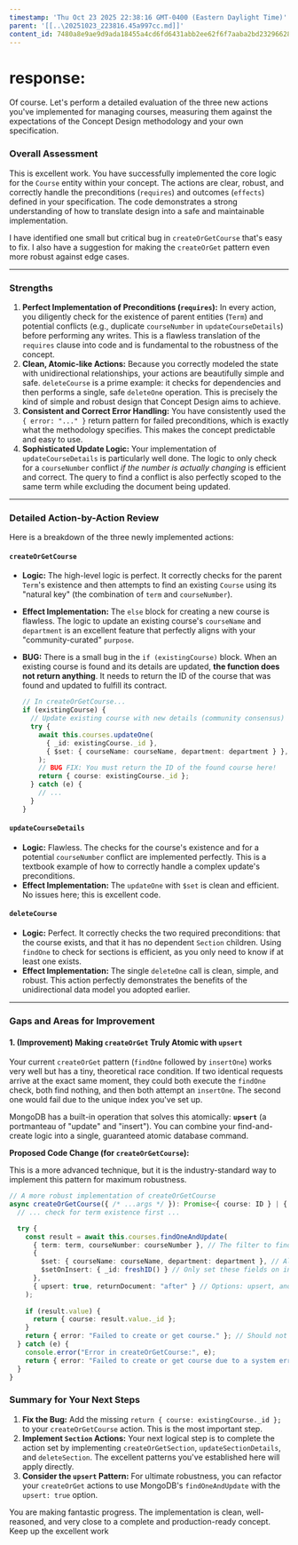 ```yaml
---
timestamp: 'Thu Oct 23 2025 22:38:16 GMT-0400 (Eastern Daylight Time)'
parent: '[[..\20251023_223816.45a997cc.md]]'
content_id: 7480a8e9ae9d9ada18455a4cd6fd6431abb2ee62f6f7aaba2bd23296628eadbe
---
```


# response:

Of course. Let's perform a detailed evaluation of the three new actions you've implemented for managing courses, measuring them against the expectations of the Concept Design methodology and your own specification.

### Overall Assessment

This is excellent work. You have successfully implemented the core logic for the `Course` entity within your concept. The actions are clear, robust, and correctly handle the preconditions (`requires`) and outcomes (`effects`) defined in your specification. The code demonstrates a strong understanding of how to translate design into a safe and maintainable implementation.

I have identified one small but critical bug in `createOrGetCourse` that's easy to fix. I also have a suggestion for making the `createOrGet` pattern even more robust against edge cases.

***

### Strengths

1. **Perfect Implementation of Preconditions (`requires`):** In every action, you diligently check for the existence of parent entities (`Term`) and potential conflicts (e.g., duplicate `courseNumber` in `updateCourseDetails`) before performing any writes. This is a flawless translation of the `requires` clause into code and is fundamental to the robustness of the concept.
2. **Clean, Atomic-like Actions:** Because you correctly modeled the state with unidirectional relationships, your actions are beautifully simple and safe. `deleteCourse` is a prime example: it checks for dependencies and then performs a single, safe `deleteOne` operation. This is precisely the kind of simple and robust design that Concept Design aims to achieve.
3. **Consistent and Correct Error Handling:** You have consistently used the `{ error: "..." }` return pattern for failed preconditions, which is exactly what the methodology specifies. This makes the concept predictable and easy to use.
4. **Sophisticated Update Logic:** Your implementation of `updateCourseDetails` is particularly well done. The logic to only check for a `courseNumber` conflict *if the number is actually changing* is efficient and correct. The query to find a conflict is also perfectly scoped to the same term while excluding the document being updated.

***

### Detailed Action-by-Action Review

Here is a breakdown of the three newly implemented actions:

#### `createOrGetCourse`

* **Logic:** The high-level logic is perfect. It correctly checks for the parent `Term`'s existence and then attempts to find an existing `Course` using its "natural key" (the combination of `term` and `courseNumber`).
* **Effect Implementation:** The `else` block for creating a new course is flawless. The logic to update an existing course's `courseName` and `department` is an excellent feature that perfectly aligns with your "community-curated" `purpose`.
* **BUG:** There is a small bug in the `if (existingCourse)` block. When an existing course is found and its details are updated, **the function does not return anything**. It needs to return the ID of the course that was found and updated to fulfill its contract.

  ```typescript
  // In createOrGetCourse...
  if (existingCourse) {
    // Update existing course with new details (community consensus)
    try {
      await this.courses.updateOne(
        { _id: existingCourse._id },
        { $set: { courseName: courseName, department: department } },
      );
      // BUG FIX: You must return the ID of the found course here!
      return { course: existingCourse._id }; 
    } catch (e) {
      // ...
    }
  }
  ```

#### `updateCourseDetails`

* **Logic:** Flawless. The checks for the course's existence and for a potential `courseNumber` conflict are implemented perfectly. This is a textbook example of how to correctly handle a complex update's preconditions.
* **Effect Implementation:** The `updateOne` with `$set` is clean and efficient. No issues here; this is excellent code.

#### `deleteCourse`

* **Logic:** Perfect. It correctly checks the two required preconditions: that the course exists, and that it has no dependent `Section` children. Using `findOne` to check for sections is efficient, as you only need to know if at least one exists.
* **Effect Implementation:** The single `deleteOne` call is clean, simple, and robust. This action perfectly demonstrates the benefits of the unidirectional data model you adopted earlier.

***

### Gaps and Areas for Improvement

#### 1. (Improvement) Making `createOrGet` Truly Atomic with `upsert`

Your current `createOrGet` pattern (`findOne` followed by `insertOne`) works very well but has a tiny, theoretical race condition. If two identical requests arrive at the exact same moment, they could both execute the `findOne` check, both find nothing, and then both attempt an `insertOne`. The second one would fail due to the unique index you've set up.

MongoDB has a built-in operation that solves this atomically: **`upsert`** (a portmanteau of "update" and "insert"). You can combine your find-and-create logic into a single, guaranteed atomic database command.

**Proposed Code Change (for `createOrGetCourse`):**

This is a more advanced technique, but it is the industry-standard way to implement this pattern for maximum robustness.

```typescript
// A more robust implementation of createOrGetCourse
async createOrGetCourse({ /* ...args */ }): Promise<{ course: ID } | { error: string }> {
  // ... check for term existence first ...

  try {
    const result = await this.courses.findOneAndUpdate(
      { term: term, courseNumber: courseNumber }, // The filter to find the document
      { 
        $set: { courseName: courseName, department: department }, // Always update these fields
        $setOnInsert: { _id: freshID() } // Only set these fields on insert
      },
      { upsert: true, returnDocument: "after" } // Options: upsert, and return the final doc
    );
    
    if (result.value) {
      return { course: result.value._id };
    }
    return { error: "Failed to create or get course." }; // Should not be hit
  } catch (e) {
    console.error("Error in createOrGetCourse:", e);
    return { error: "Failed to create or get course due to a system error." };
  }
}
```

### Summary for Your Next Steps

1. **Fix the Bug:** Add the missing `return { course: existingCourse._id };` to your `createOrGetCourse` action. This is the most important step.
2. **Implement `Section` Actions:** Your next logical step is to complete the action set by implementing `createOrGetSection`, `updateSectionDetails`, and `deleteSection`. The excellent patterns you've established here will apply directly.
3. **Consider the `upsert` Pattern:** For ultimate robustness, you can refactor your `createOrGet` actions to use MongoDB's `findOneAndUpdate` with the `upsert: true` option.

You are making fantastic progress. The implementation is clean, well-reasoned, and very close to a complete and production-ready concept. Keep up the excellent work

